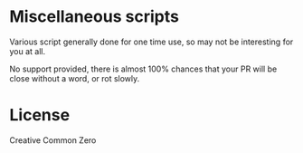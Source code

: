 # Miscellaneous scripts

Various script generally done for one time use, so may not be interesting for
you at all.

No support provided, there is almost 100% chances that your PR will be close
without a word, or rot slowly.

# License

Creative Common Zero

